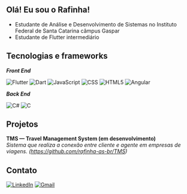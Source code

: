 ## Olá! Eu sou o Rafinha!
- Estudante de Análise e Desenvolvimento de Sistemas no Instituto Federal de Santa Catarina câmpus Gaspar
- Estudante de Flutter intermediário

## Tecnologias e frameworks

_**Front End**_

![Flutter](https://img.shields.io/badge/Flutter-02569B?style=for-the-badge&logo=flutter&logoColor=white)
![Dart](https://img.shields.io/badge/Dart-0175C2?style=for-the-badge&logo=dart&logoColor=white)
![JavaScript](https://img.shields.io/badge/JavaScript-F7DF1E?style=for-the-badge&logo=javascript&logoColor=black)
![CSS](https://img.shields.io/badge/CSS3-1572B6?style=for-the-badge&logo=css3&logoColor=white)
![HTML5](https://img.shields.io/badge/HTML5-E34F26?style=for-the-badge&logo=html5&logoColor=white)
![Angular](https://img.shields.io/badge/Angular-DD0031?style=for-the-badge&logo=angular&logoColor=white)

_**Back End**_

![C#](https://img.shields.io/badge/C%23-239120?style=for-the-badge&logo=c-sharp&logoColor=white)
![C](https://img.shields.io/badge/C-00599C?style=for-the-badge&logo=c&logoColor=white)


## Projetos

**TMS — Travel Management System (em desenvolvimento)**  
_Sistema que realiza a conexão entre cliente e agente em empresas de viagens. (https://github.com/rafinha-as-br/TMS)_

## Contato
<a href="https://www.linkedin.com/in/rafael-antunes-souza-109310321/" title="Rafael">![LinkedIn](https://img.shields.io/badge/linkedin-%230077B5.svg?style=for-the-badge&logo=linkedin&logoColor=white)</a> 
<a href="mailto:rafinha84.dev@gmail.com" title="Jonathan">![Gmail](https://img.shields.io/badge/Gmail-D14836?style=for-the-badge&logo=gmail&logoColor=white)</a>

